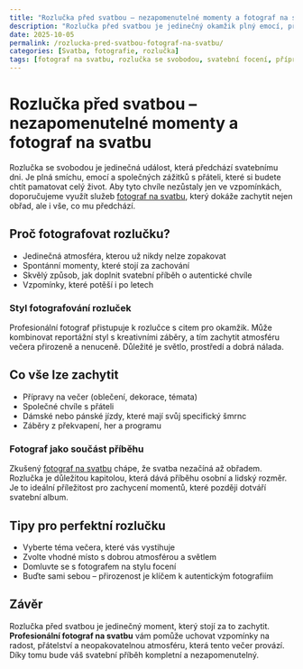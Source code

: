 ```yaml
---
title: "Rozlučka před svatbou – nezapomenutelné momenty a fotograf na svatbu"
description: "Rozlučka před svatbou je jedinečný okamžik plný emocí, přátel a zábavy. Zajistěte si profesionálního fotografa na svatbu, který zachytí tyto chvíle navždy."
date: 2025-10-05
permalink: /rozlucka-pred-svatbou-fotograf-na-svatbu/
categories: [Svatba, fotografie, rozlučka]
tags: [fotograf na svatbu, rozlučka se svobodou, svatební focení, příprava svatby]
---
```


# Rozlučka před svatbou – nezapomenutelné momenty a fotograf na svatbu

Rozlučka se svobodou je jedinečná událost, která předchází svatebnímu dni. Je plná smíchu, emocí a společných zážitků s přáteli, které si budete chtít pamatovat celý život. Aby tyto chvíle nezůstaly jen ve vzpomínkách, doporučujeme využít služeb [fotograf na svatbu](https://www.zahalkafoto.cz/), který dokáže zachytit nejen obřad, ale i vše, co mu předchází.

## Proč fotografovat rozlučku?

- Jedinečná atmosféra, kterou už nikdy nelze zopakovat  
- Spontánní momenty, které stojí za zachování  
- Skvělý způsob, jak doplnit svatební příběh o autentické chvíle  
- Vzpomínky, které potěší i po letech

### Styl fotografování rozluček

Profesionální fotograf přistupuje k rozlučce s citem pro okamžik. Může kombinovat reportážní styl s kreativními záběry, a tím zachytit atmosféru večera přirozeně a nenuceně. Důležité je světlo, prostředí a dobrá nálada.

## Co vše lze zachytit

- Přípravy na večer (oblečení, dekorace, témata)  
- Společné chvíle s přáteli  
- Dámské nebo pánské jízdy, které mají svůj specifický šmrnc  
- Záběry z překvapení, her a programu

### Fotograf jako součást příběhu

Zkušený [fotograf na svatbu](https://www.zahalkafoto.cz/) chápe, že svatba nezačíná až obřadem. Rozlučka je důležitou kapitolou, která dává příběhu osobní a lidský rozměr. Je to ideální příležitost pro zachycení momentů, které později dotváří svatební album.

## Tipy pro perfektní rozlučku

- Vyberte téma večera, které vás vystihuje  
- Zvolte vhodné místo s dobrou atmosférou a světlem  
- Domluvte se s fotografem na stylu focení  
- Buďte sami sebou – přirozenost je klíčem k autentickým fotografiím

## Závěr

Rozlučka před svatbou je jedinečný moment, který stojí za to zachytit. **Profesionální fotograf na svatbu** vám pomůže uchovat vzpomínky na radost, přátelství a neopakovatelnou atmosféru, která tento večer provází. Díky tomu bude váš svatební příběh kompletní a nezapomenutelný.
